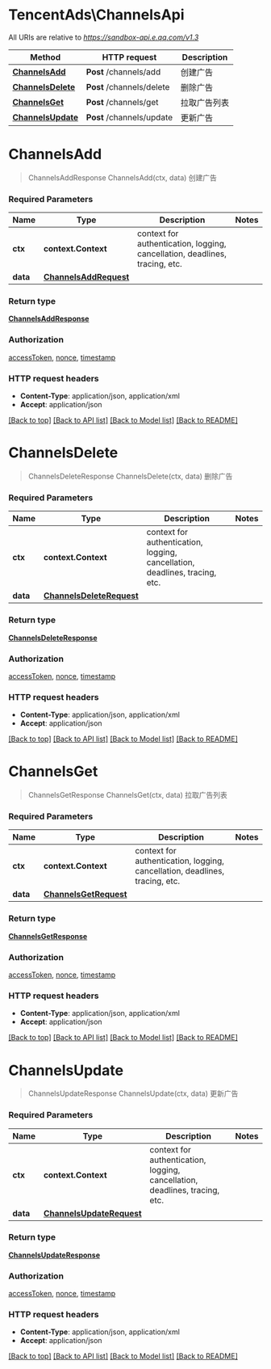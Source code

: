 # TencentAds\ChannelsApi

All URIs are relative to *https://sandbox-api.e.qq.com/v1.3*

Method | HTTP request | Description
------------- | ------------- | -------------
[**ChannelsAdd**](ChannelsApi.md#ChannelsAdd) | **Post** /channels/add | 创建广告
[**ChannelsDelete**](ChannelsApi.md#ChannelsDelete) | **Post** /channels/delete | 删除广告
[**ChannelsGet**](ChannelsApi.md#ChannelsGet) | **Post** /channels/get | 拉取广告列表
[**ChannelsUpdate**](ChannelsApi.md#ChannelsUpdate) | **Post** /channels/update | 更新广告


# **ChannelsAdd**
> ChannelsAddResponse ChannelsAdd(ctx, data)
创建广告

### Required Parameters

Name | Type | Description  | Notes
------------- | ------------- | ------------- | -------------
 **ctx** | **context.Context** | context for authentication, logging, cancellation, deadlines, tracing, etc.
  **data** | [**ChannelsAddRequest**](ChannelsAddRequest.md)|  | 

### Return type

[**ChannelsAddResponse**](ChannelsAddResponse.md)

### Authorization

[accessToken](../README.md#accessToken), [nonce](../README.md#nonce), [timestamp](../README.md#timestamp)

### HTTP request headers

 - **Content-Type**: application/json, application/xml
 - **Accept**: application/json

[[Back to top]](#) [[Back to API list]](../README.md#documentation-for-api-endpoints) [[Back to Model list]](../README.md#documentation-for-models) [[Back to README]](../README.md)

# **ChannelsDelete**
> ChannelsDeleteResponse ChannelsDelete(ctx, data)
删除广告

### Required Parameters

Name | Type | Description  | Notes
------------- | ------------- | ------------- | -------------
 **ctx** | **context.Context** | context for authentication, logging, cancellation, deadlines, tracing, etc.
  **data** | [**ChannelsDeleteRequest**](ChannelsDeleteRequest.md)|  | 

### Return type

[**ChannelsDeleteResponse**](ChannelsDeleteResponse.md)

### Authorization

[accessToken](../README.md#accessToken), [nonce](../README.md#nonce), [timestamp](../README.md#timestamp)

### HTTP request headers

 - **Content-Type**: application/json, application/xml
 - **Accept**: application/json

[[Back to top]](#) [[Back to API list]](../README.md#documentation-for-api-endpoints) [[Back to Model list]](../README.md#documentation-for-models) [[Back to README]](../README.md)

# **ChannelsGet**
> ChannelsGetResponse ChannelsGet(ctx, data)
拉取广告列表

### Required Parameters

Name | Type | Description  | Notes
------------- | ------------- | ------------- | -------------
 **ctx** | **context.Context** | context for authentication, logging, cancellation, deadlines, tracing, etc.
  **data** | [**ChannelsGetRequest**](ChannelsGetRequest.md)|  | 

### Return type

[**ChannelsGetResponse**](ChannelsGetResponse.md)

### Authorization

[accessToken](../README.md#accessToken), [nonce](../README.md#nonce), [timestamp](../README.md#timestamp)

### HTTP request headers

 - **Content-Type**: application/json, application/xml
 - **Accept**: application/json

[[Back to top]](#) [[Back to API list]](../README.md#documentation-for-api-endpoints) [[Back to Model list]](../README.md#documentation-for-models) [[Back to README]](../README.md)

# **ChannelsUpdate**
> ChannelsUpdateResponse ChannelsUpdate(ctx, data)
更新广告

### Required Parameters

Name | Type | Description  | Notes
------------- | ------------- | ------------- | -------------
 **ctx** | **context.Context** | context for authentication, logging, cancellation, deadlines, tracing, etc.
  **data** | [**ChannelsUpdateRequest**](ChannelsUpdateRequest.md)|  | 

### Return type

[**ChannelsUpdateResponse**](ChannelsUpdateResponse.md)

### Authorization

[accessToken](../README.md#accessToken), [nonce](../README.md#nonce), [timestamp](../README.md#timestamp)

### HTTP request headers

 - **Content-Type**: application/json, application/xml
 - **Accept**: application/json

[[Back to top]](#) [[Back to API list]](../README.md#documentation-for-api-endpoints) [[Back to Model list]](../README.md#documentation-for-models) [[Back to README]](../README.md)


